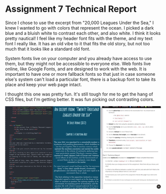 # Assignment 7 Technical Report

Since I chose to use the excerpt from "20,000 Leagues Under the Sea," I knew I wanted to go with colors that represent the ocean. I picked a dark blue and a bluish white to contrast each other, and also white. I think it looks pretty nautical! I feel like my header font fits with the theme, and my text font I really like. It has an old vibe to it that fits the old story, but not too much that it looks like a standard old font.

System fonts live on your computer and you already have access to use them, but they might not be accessible to everyone else. Web fonts live online, like Google Fonts, and are designed to work with the web. It is important to have one or more fallback fonts so that just in case someone else's system can't load a particular font, there is a backup font to take its place and keep your web page intact.

I thought this one was pretty fun. It's still tough for me to get the hang of CSS files, but I'm getting better. It was fun picking out contrasting colors.

![My Screenshot](./images/Screenshot_1.png)
